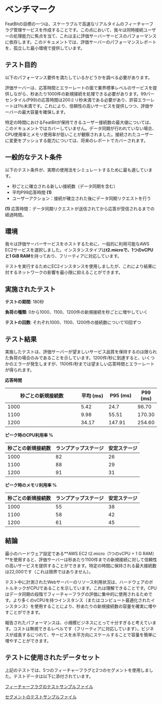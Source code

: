 # ベンチマーク

FeatBitの目標の一つは、スケーラブルで高速なリアルタイムのフィーチャーフラグ管理サービスを作成することです。この点において、我々は同時接続ユーザーの処理能力に焦点を当て、これは主に評価サーバーサービスのパフォーマンスに依存します。このドキュメントでは、評価サーバーのパフォーマンスレポートを、孤立した最小環境で提供しています。

## テスト目的

以下のパフォーマンス要件を満たしているかどうかを調べる必要があります。

評価サーバーは、応答時間とエラーレートの面で業界標準レベルのサービスを提供しながら、秒あたり1000件の新規接続を処理できる必要があります。99パーセンタイル(P99)の応答時間は200ミリ秒未満である必要があり、許容エラーレートは1％未満です。これにより、信頼性の高いサービスを提供しつつ、評価サーバーの最大容量を確保します。

特定の時間におけるFeatBitが保持できるユーザー接続数の最大値については、このドキュメントではカバーしていません。データ同期が行われていない場合、CPU使用率とメモリ使用率が低いことが観察されました。接続されたユーザーに変更をプッシュする能力については、将来のレポートでカバーされます。

## 一般的なテスト条件

以下のテスト条件が、実際の使用法をシミュレートするために最も適しています。

- 秒ごとに確立される新しい接続数（データ同期を含む）
- 平均P99応答時間 **(1)**
- ユーザーアクション：接続が確立された後にデータ同期リクエストを行う

**(1)** 応答時間：データ同期リクエストが送信されてから応答が受信されるまでの経過時間。

## 環境

我々は評価サーバーサービスをホストするために、一般的に利用可能なAWS EC2サービスを選択しました。インスタンスタイプは**t2.microで、1つのvCPUと1 GiB RAM**を持っており、フリーティアに対応しています。

テストを実行するためにEC2インスタンスを使用しましたが、これにより結果に対するネットワークの影響を最小限に抑えることができます。

## 実施されたテスト

**テストの期間**: 180秒

**負荷の種類**: 0から1000、1100、1200件の新規接続を秒ごとに増やしていく

**テストの回数**: それぞれ1000、1100、1200件の接続数について10回ずつ

## テスト結果

実施したテストは、評価サーバーが望ましいサービス品質を保持するのは限られた負荷の場合のみであることを示しています。1200件/秒に到達すると、いくつかのエラーが発生しますが、1100件/秒までは望ましい応答時間とエラーレートが得られます。

**応答時間**

<table><thead><tr><th width="378">秒ごとの新規接続数</th><th width="100">平均 (ms)</th><th width="100">P95 (ms)</th><th>P99 (ms)</th></tr></thead><tbody><tr><td>1000</td><td>5.42</td><td>24.7</td><td>96.70</td></tr><tr><td>1100</td><td>9.98</td><td>55.51</td><td>170.30</td></tr><tr><td>1200</td><td>34.17</td><td>147.91</td><td>254.60</td></tr></tbody></table>

**ピーク時のCPU利用率 %**

| 秒ごとの新規接続数 | ランプアップステージ | 安定ステージ |
| ------------------------------------ | ------------- | ------------ |
| 1000                                 | 82            | 26           |
| 1100                                 | 88            | 29           |
| 1200                                 | 91            | 31           |

**ピーク時のメモリ利用率 %**

| 秒ごとの新規接続数 | ランプアップステージ | 安定ステージ |
| ------------------------------------ | ------------- | ------------ |
| 1000                                 | 55            | 38           |
| 1100                                 | 58            | 42           |
| 1200                                 | 61            | 45           |

## 結論

最小のハードウェア設定である**AWS EC2 t2.micro（1つのvCPU + 1 G RAM）**を使用すると、評価サーバーは秒あたり1100件までの新規接続に対して信頼性の高いサービスを提供することができます。特定の時間に保持される最大接続数は22,000です（これは限界ではありません）。

テスト中に計測されたWebサーバーのリソース利用状況は、ハードウェアのボトルネックがCPUであることを示しています。これは理解できることです。CPUはデータ同期の段階でフィーチャーフラグの評価に集中的に使用されるためです。より多くのvCPUを持つインスタンス（またはコンピュート最適化されたインスタンス）を使用することにより、秒あたりの新規接続数の容量を確実に増やすことができます。

報告されたパフォーマンスは、小規模ビジネスにとって十分すぎると考えています。コストは無視できるレベルです（フリーティアに対応しています）。ビジネスが成長するにつれて、サービスを水平方向にスケールすることで容量を簡単に増やすことができます。&#x20;

## テストに使用されたデータセット

上記のテストでは、5つのフィーチャーフラグと2つのセグメントを使用しました。テストデータは以下に添付されています。

[フィーチャーフラグのテストサンプルファイル](https://github.com/featbit/featbit-docs/blob/main/pages/tech-stack/assets/flags.json)

[セグメントのテストサンプルファイル](https://github.com/featbit/featbit-docs/blob/main/pages/tech-stack/assets/segments.json)